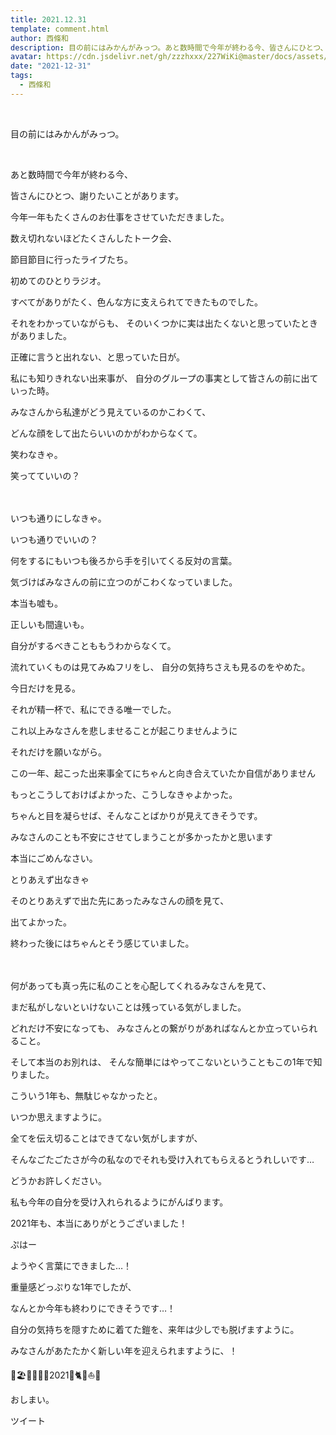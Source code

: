 ```yaml
---
title: 2021.12.31
template: comment.html
author: 西條和
description: 目の前にはみかんがみっつ。あと数時間で今年が終わる今、皆さんにひとつ、謝りたいことがあります。...
avatar: https://cdn.jsdelivr.net/gh/zzzhxxx/227WiKi@master/docs/assets/photo/avatar/nagomi.jpg
date: "2021-12-31"
tags:
  - 西條和
---
```




  ﻿














目の前にはみかんがみっつ。






















﻿



























あと数時間で今年が終わる今、





















皆さんにひとつ、謝りたいことがあります。























今年一年もたくさんのお仕事をさせていただきました。



















数え切れないほどたくさんしたトーク会、



節目節目に行ったライブたち。




初めてのひとりラジオ。































すべてがありがたく、色んな方に支えられてできたものでした。



































それをわかっていながらも、
そのいくつかに実は出たくないと思っていたときがありました。


















正確に言うと出れない、と思っていた日が。　



































私にも知りきれない出来事が、
自分のグループの事実として皆さんの前に出ていった時。
























みなさんから私達がどう見えているのかこわくて、







どんな顔をして出たらいいのかがわからなくて。



































笑わなきゃ。



笑ってていいの？







　　





いつも通りにしなきゃ。



いつも通りでいいの？

























何をするにもいつも後ろから手を引いてくる反対の言葉。























気づけばみなさんの前に立つのがこわくなっていました。



























本当も嘘も。






正しいも間違いも。

















自分がするべきことももうわからなくて。























流れていくものは見てみぬフリをし、
自分の気持ちさえも見るのをやめた。




































今日だけを見る。
















それが精一杯で、私にできる唯一でした。


































これ以上みなさんを悲しませることが起こりませんように













それだけを願いながら。


































この一年、起こった出来事全てにちゃんと向き合えていたか自信がありません






























もっとこうしておけばよかった、こうしなきゃよかった。









ちゃんと目を凝らせば、そんなことばかりが見えてきそうです。























みなさんのことも不安にさせてしまうことが多かったかと思います



本当にごめんなさい。










































とりあえず出なきゃ














そのとりあえずで出た先にあったみなさんの顔を見て、


















出てよかった。



















終わった後にはちゃんとそう感じていました。






























　　　






















何があっても真っ先に私のことを心配してくれるみなさんを見て、




まだ私がしないといけないことは残っている気がしました。






































どれだけ不安になっても、
みなさんとの繋がりがあればなんとか立っていられること。

















そして本当のお別れは、
そんな簡単にはやってこないということもこの1年で知りました。


























こういう1年も、無駄じゃなかったと。



いつか思えますように。






























全てを伝え切ることはできてない気がしますが、

そんなごたごたさが今の私なのでそれも受け入れてもらえるとうれしいです…














どうかお許しください。














私も今年の自分を受け入れられるようにがんばります。
























2021年も、本当にありがとうございました！






































ぷはー












ようやく言葉にできました…！

















重量感どっぷりな1年でしたが、




なんとか今年も終わりにできそうです…！

















自分の気持ちを隠すために着てた鎧を、来年は少しでも脱げますように。




















みなさんがあたたかく新しい年を迎えられますように、！




























🐨🏖🎼🤣🦋🌷2021🐥🐈🍓⛵️👑

















おしまい。


ツイート



